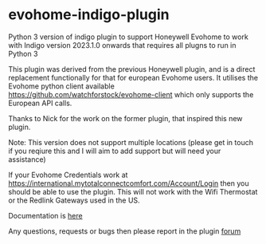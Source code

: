 # evohome-indigo-plugin
 Python 3 version of indigo plugin to support Honeywell Evohome to work with Indigo version 2023.1.0 onwards that requires all plugns to run in Python 3

This plugin was derived from the previous Honeywell plugin, and is a direct replacement functionally for that for european Evohome users. It utilises the Evohome python client
available https://github.com/watchforstock/evohome-client which only supports the European API calls.

Thanks to Nick for the work on the former plugin, that inspired this new plugin.

Note: This version does not support multiple locations (please get in touch if you reqiure this and I will aim to add support but will need your assistance)

If your Evohome Credentials work at https://international.mytotalconnectcomfort.com/Account/Login then you should be able to use the plugin. This will not work with the Wifi Thermostat or the Redlink Gateways used in the US.
 
 Documentation is [here](https://github.com/neilkplugins/evohome-indigo-plugin/wiki)
 
 Any questions, requests or bugs then please report in the plugin [forum](https://forums.indigodomo.com/viewforum.php?f=401)
